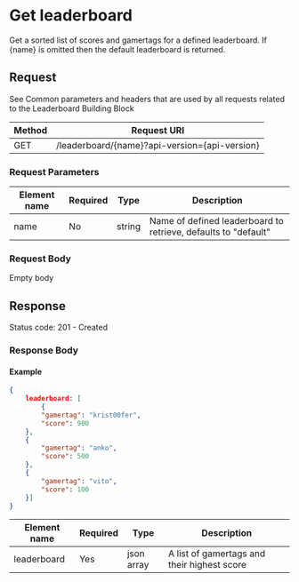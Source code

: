 # Get leaderboard

Get a sorted list of scores and gamertags for a defined leaderboard. If {name} is omitted then the default leaderboard is returned.

## Request

See Common parameters and headers that are used by all requests related to the Leaderboard Building Block

Method  | Request URI
------- | -----------
GET     | /leaderboard/{name}?api-version={api-version}

### Request Parameters

Element name        | Required  | Type       | Description
------------------- | --------- | ---------- | -----------
name                | No        | string     | Name of defined leaderboard to retrieve, defaults to "default"

### Request Body

Empty body

## Response

Status code: 201 - Created

### Response Body

#### Example

```json
{
    leaderboard: [
        {
        "gamertag": "krist00fer",
        "score": 900    
    },
    {
        "gamertag": "anko",
        "score": 500    
    },
    {
        "gamertag": "vito",
        "score": 100    
    }]
}
```

Element name        | Required  | Type       | Description
------------------- | --------- | ---------- | -----------
leaderboard         | Yes       | json array | A list of gamertags and their highest score
